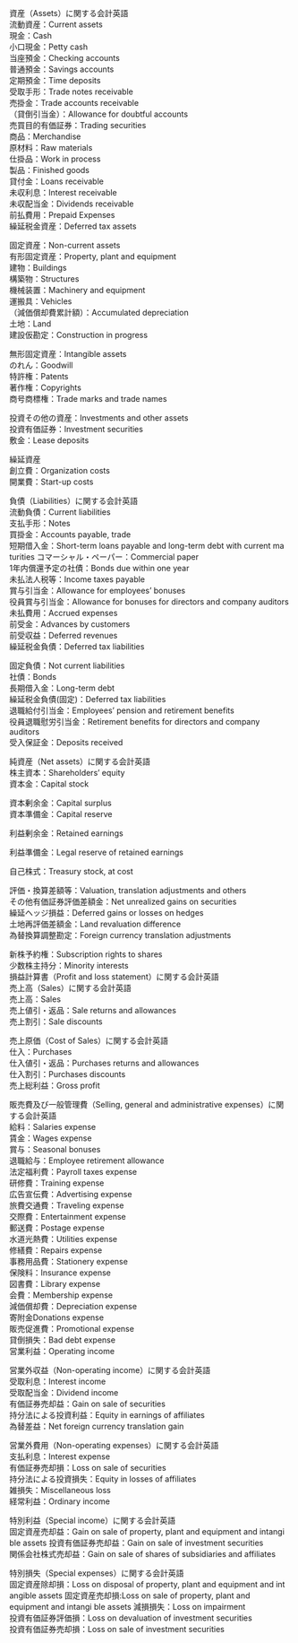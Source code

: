 資産（Assets）に関する会計英語  
流動資産：Current assets  
現金：Cash             
小口現金：Petty cash     
当座預金：Checking accounts  
普通預金：Savings accounts  
定期預金：Time deposits  
受取手形：Trade notes receivable  
売掛金：Trade accounts receivable  
（貸倒引当金）：Allowance for doubtful accounts  
売買目的有価証券：Trading securities  
商品：Merchandise      
原材料：Raw materials   
仕掛品：Work in process  
製品：Finished goods   
貸付金：Loans receivable  
未収利息：Interest receivable  
未収配当金：Dividends receivable  
前払費用：Prepaid Expenses  
繰延税金資産：Deferred tax assets  
                    
固定資産：Non-current assets  
有形固定資産：Property, plant and equipment  
建物：Buildings        
構築物：Structures      
機械装置：Machinery and equipment  
運搬具：Vehicles        
（減価償却費累計額）：Accumulated depreciation  
土地：Land             
建設仮勘定：Construction in progress  
                    
無形固定資産：Intangible assets  
のれん：Goodwill        
特許権：Patents         
著作権：Copyrights      
商号商標権：Trade marks and trade names  
                    
投資その他の資産：Investments and other assets  
投資有価証券：Investment securities  
敷金：Lease deposits   
                    
繰延資産                
創立費：Organization costs  
開業費：Start-up costs  
                    
負債（Liabilities）に関する会計英語  
流動負債：Current liabilities  
支払手形：Notes          
買掛金：Accounts payable, trade  
短期借入金：Short-term loans payable and long-term debt with current ma  turities
コマーシャル・ペーパー：Commercial paper  
1年内償還予定の社債：Bonds due within one year  
未払法人税等：Income taxes payable  
賞与引当金：Allowance for employees’ bonuses  
役員賞与引当金：Allowance for bonuses for directors and company auditors  
未払費用：Accrued expenses  
前受金：Advances by customers  
前受収益：Deferred revenues  
繰延税金負債：Deferred tax liabilities  
                    
固定負債：Not current liabilities  
社債：Bonds            
長期借入金：Long-term debt  
繰延税金負債(固定)：Deferred tax liabilities  
退職給付引当金：Employees’ pension and retirement benefits  
役員退職慰労引当金：Retirement benefits for directors and company auditors  
受入保証金：Deposits received  
                    
純資産（Net assets）に関する会計英語  
株主資本：Shareholders’ equity  
資本金：Capital stock   
                    
資本剰余金：Capital surplus  
資本準備金：Capital reserve  
                    
利益剰余金：Retained earnings  
                    
利益準備金：Legal reserve of retained earnings  
                    
自己株式：Treasury stock, at cost  
                    
評価・換算差額等：Valuation, translation adjustments and others  
その他有価証券評価差額金：Net unrealized gains on securities  
繰延ヘッジ損益：Deferred gains or losses on hedges  
土地再評価差額金：Land revaluation difference  
為替換算調整勘定：Foreign currency translation adjustments  
                    
新株予約権：Subscription rights to shares  
少数株主持分：Minority interests  
損益計算書（Profit and loss statement）に関する会計英語  
売上高（Sales）に関する会計英語  
売上高：Sales           
売上値引・返品：Sale returns and allowances  
売上割引：Sale discounts  
                    
売上原価（Cost of Sales）に関する会計英語  
仕入：Purchases        
仕入値引・返品：Purchases returns and allowances  
仕入割引：Purchases discounts  
売上総利益：Gross profit  
                    
販売費及び一般管理費（Selling, general and administrative expenses）に関する会計英語  
給料：Salaries expense  
賃金：Wages expense    
賞与：Seasonal bonuses  
退職給与：Employee retirement allowance  
法定福利費：Payroll taxes expense  
研修費：Training expense  
広告宣伝費：Advertising expense  
旅費交通費：Traveling expense  
交際費：Entertainment expense  
郵送費：Postage expense  
水道光熱費：Utilities expense  
修繕費：Repairs expense  
事務用品費：Stationery expense  
保険料：Insurance expense  
図書費：Library expense  
会費：Membership expense  
減価償却費：Depreciation expense  
寄附金Donations expense  
販売促進費：Promotional expense  
貸倒損失：Bad debt expense  
営業利益：Operating income  
                    
営業外収益（Non-operating income）に関する会計英語  
受取利息：Interest income  
受取配当金：Dividend income  
有価証券売却益：Gain on sale of securities  
持分法による投資利益：Equity in earnings of affiliates  
為替差益：Net foreign currency translation gain  
                    
営業外費用（Non-operating expenses）に関する会計英語  
支払利息：Interest expense  
有価証券売却損：Loss on sale of securities  
持分法による投資損失：Equity in losses of affiliates  
雑損失：Miscellaneous loss  
経常利益：Ordinary income  
                    
特別利益（Special income）に関する会計英語  
固定資産売却益：Gain on sale of property, plant and equipment and intangi  ble assets
投資有価証券売却益：Gain on sale of investment securities  
関係会社株式売却益：Gain on sale of shares of subsidiaries and affiliates  
                    
特別損失（Special expenses）に関する会計英語  
固定資産除却損：Loss on disposal of property, plant and equipment and int  angible assets
固定資産売却損:Loss on sale of property, plant and equipment and intangi  ble assets
減損損失：Loss on impairment  
投資有価証券評価損：Loss on devaluation of investment securities  
投資有価証券売却損：Loss on sale of investment securities  
                    